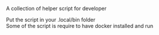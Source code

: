 A collection of helper script for developer

Put the script in your .local/bin folder  
Some of the script is require to have docker installed and run 
